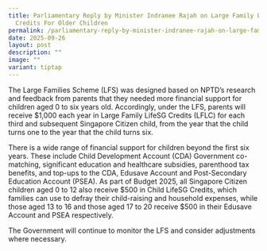 ```yaml
---
title: Parliamentary Reply by Minister Indranee Rajah on Large Family LifeSG
  Credits For Older Children
permalink: /parliamentary-reply-by-minister-indranee-rajah-on-large-family-lifesg-credits-for-older-children/
date: 2025-09-26
layout: post
description: ""
image: ""
variant: tiptap
---
```

<p>The Large Families Scheme (LFS) was designed based on NPTD’s research
and feedback from parents that they needed more financial support for children
aged 0 to six years old. Accordingly, under the LFS, parents will receive
$1,000 each year in Large Family LifeSG Credits (LFLC) for each third and
subsequent Singapore Citizen child, from the year that the child turns
one to the year that the child turns six.</p>
<p>There is a wide range of financial support for children beyond the first
six years. These include Child Development Account (CDA) Government co-matching,
significant education and healthcare subsidies, parenthood tax benefits,
and top-ups to the CDA, Edusave Account and Post-Secondary Education Account
(PSEA). As part of Budget 2025, all Singapore Citizen children aged 0 to
12 also receive $500 in Child LifeSG Credits, which families can use to
defray their child-raising and household expenses, while those aged 13
to 16 and those aged 17 to 20 receive $500 in their Edusave Account and
PSEA respectively.</p>
<p>The Government will continue to monitor the LFS and consider adjustments
where necessary.</p>